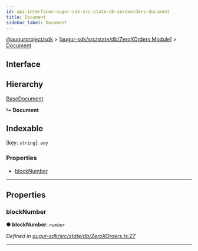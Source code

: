 ```yaml
---
id: api-interfaces-augur-sdk-src-state-db-zeroxorders-document
title: Document
sidebar_label: Document
---
```


[@augurproject/sdk](api-readme.md) > [[augur-sdk/src/state/db/ZeroXOrders Module]](api-modules-augur-sdk-src-state-db-zeroxorders-module.md) > [Document](api-interfaces-augur-sdk-src-state-db-zeroxorders-document.md)

## Interface

## Hierarchy

 [BaseDocument](api-interfaces-augur-sdk-src-state-db-abstracttable-basedocument.md)

**↳ Document**

## Indexable

\[key: `string`\]:&nbsp;`any`

### Properties

* [blockNumber](api-interfaces-augur-sdk-src-state-db-zeroxorders-document.md#blocknumber)

---

## Properties

<a id="blocknumber"></a>

###  blockNumber

**● blockNumber**: *`number`*

*Defined in [augur-sdk/src/state/db/ZeroXOrders.ts:27](https://github.com/AugurProject/augur/blob/1e1466f1d3/packages/augur-sdk/src/state/db/ZeroXOrders.ts#L27)*

___

